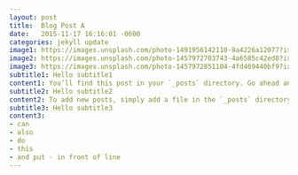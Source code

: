 ```yaml
---
layout: post
title:  Blog Post A
date:   2015-11-17 16:16:01 -0600
categories: jekyll update
image1: https://images.unsplash.com/photo-1491956142110-8a4226a12077?ixlib=rb-0.3.5&ixid=eyJhcHBfaWQiOjEyMDd9&s=9d65bd7937511c934d4b450d31f2c1ec&auto=format&fit=crop&w=1350&q=80
image2: https://images.unsplash.com/photo-1457972703743-4a6585c42ed8?ixlib=rb-0.3.5&ixid=eyJhcHBfaWQiOjEyMDd9&s=88f83e98e2cb51dfcf90091a833d61b5&auto=format&fit=crop&w=1350&q=80
image3: https://images.unsplash.com/photo-1457972851104-4fd469440bf9?ixlib=rb-0.3.5&ixid=eyJhcHBfaWQiOjEyMDd9&s=e2996962c8db1ab54f6998cf640db8ec&auto=format&fit=crop&w=1350&q=80
subtitle1: Hello subtitle1
content1: You’ll find this post in your `_posts` directory. Go ahead and edit it and re-build the site to see your changes. You can rebuild the site in many different ways, but the most common way is to run `bundle exec jekyll serve`, which launches a web server and auto-regenerates your site when a file is updated.
subtitle2: Hello subtitle2
content2: To add new posts, simply add a file in the `_posts` directory that follows the convention `YYYY-MM-DD-name-of-post.ext` and includes the necessary front matter. Take a look at the source for this post to get an idea about how it works.
subtitle3: Hello subtitle3
content3:
- can
- also
- do
- this
- and put - in front of line
---
```


